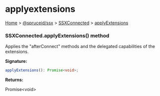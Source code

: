 # applyextensions

[Home](index.md) > [@spruceid/ssx](ssx.md) > [SSXConnected](ssx.ssxconnected.md) > [applyExtensions](ssx.ssxconnected.applyextensions.md)

### SSXConnected.applyExtensions() method

Applies the "afterConnect" methods and the delegated capabilities of the extensions.

**Signature:**

```typescript
applyExtensions(): Promise<void>;
```

**Returns:**

Promise\<void>
